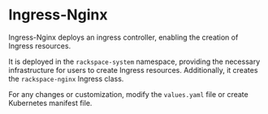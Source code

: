 # Ingress-Nginx

Ingress-Nginx deploys an ingress controller, enabling the creation of Ingress resources.

It is deployed in the `rackspace-system` namespace, providing the necessary infrastructure for users to create Ingress resources. Additionally, it creates the `rackspace-nginx` Ingress class.

For any changes or customization, modify the `values.yaml` file or create Kubernetes manifest file.